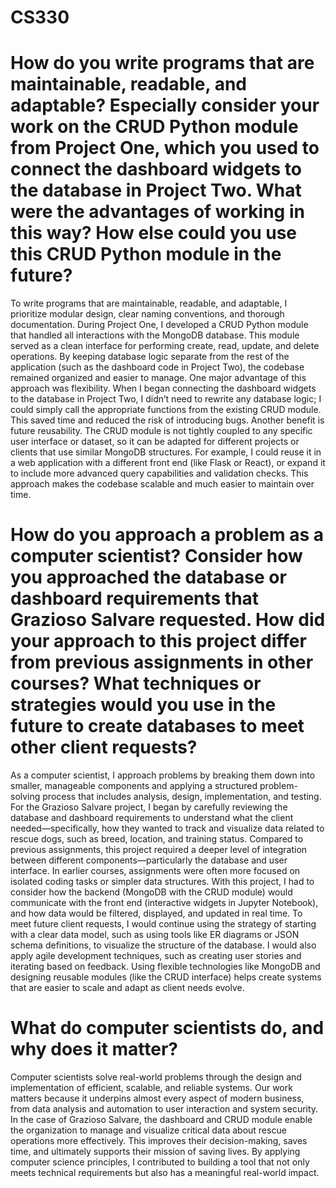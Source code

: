 # CS330

# How do you write programs that are maintainable, readable, and adaptable? Especially consider your work on the CRUD Python module from Project One, which you used to connect the dashboard widgets to the database in Project Two. What were the advantages of working in this way? How else could you use this CRUD Python module in the future?

To write programs that are maintainable, readable, and adaptable, I prioritize modular design, clear naming conventions, and thorough documentation. During Project One, I developed a CRUD Python module that handled all interactions with the MongoDB database. This module served as a clean interface for performing create, read, update, and delete operations. By keeping database logic separate from the rest of the application (such as the dashboard code in Project Two), the codebase remained organized and easier to manage.
One major advantage of this approach was flexibility. When I began connecting the dashboard widgets to the database in Project Two, I didn’t need to rewrite any database logic; I could simply call the appropriate functions from the existing CRUD module. This saved time and reduced the risk of introducing bugs. Another benefit is future reusability. The CRUD module is not tightly coupled to any specific user interface or dataset, so it can be adapted for different projects or clients that use similar MongoDB structures. For example, I could reuse it in a web application with a different front end (like Flask or React), or expand it to include more advanced query capabilities and validation checks. This approach makes the codebase scalable and much easier to maintain over time.

# How do you approach a problem as a computer scientist? Consider how you approached the database or dashboard requirements that Grazioso Salvare requested. How did your approach to this project differ from previous assignments in other courses? What techniques or strategies would you use in the future to create databases to meet other client requests?

As a computer scientist, I approach problems by breaking them down into smaller, manageable components and applying a structured problem-solving process that includes analysis, design, implementation, and testing. For the Grazioso Salvare project, I began by carefully reviewing the database and dashboard requirements to understand what the client needed—specifically, how they wanted to track and visualize data related to rescue dogs, such as breed, location, and training status. Compared to previous assignments, this project required a deeper level of integration between different components—particularly the database and user interface. In earlier courses, assignments were often more focused on isolated coding tasks or simpler data structures. With this project, I had to consider how the backend (MongoDB with the CRUD module) would communicate with the front end (interactive widgets in Jupyter Notebook), and how data would be filtered, displayed, and updated in real time. To meet future client requests, I would continue using the strategy of starting with a clear data model, such as using tools like ER diagrams or JSON schema definitions, to visualize the structure of the database. I would also apply agile development techniques, such as creating user stories and iterating based on feedback. Using flexible technologies like MongoDB and designing reusable modules (like the CRUD interface) helps create systems that are easier to scale and adapt as client needs evolve.

# What do computer scientists do, and why does it matter?

Computer scientists solve real-world problems through the design and implementation of efficient, scalable, and reliable systems. Our work matters because it underpins almost every aspect of modern business, from data analysis and automation to user interaction and system security. In the case of Grazioso Salvare, the dashboard and CRUD module enable the organization to manage and visualize critical data about rescue operations more effectively. This improves their decision-making, saves time, and ultimately supports their mission of saving lives. By applying computer science principles, I contributed to building a tool that not only meets technical requirements but also has a meaningful real-world impact.
